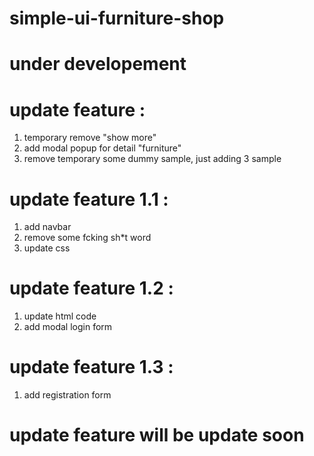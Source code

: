 # simple-ui-furniture-shop
# under developement
# update feature :
  1. temporary remove "show more"
  2. add modal popup for detail "furniture"
  3. remove temporary some dummy sample, just adding 3 sample
# update feature 1.1 :
  1. add navbar
  2. remove some fcking sh*t word
  3. update css
# update feature 1.2 :
  1. update html code
  2. add modal login form
# update feature 1.3 :
  1. add registration form
# update feature will be update soon
